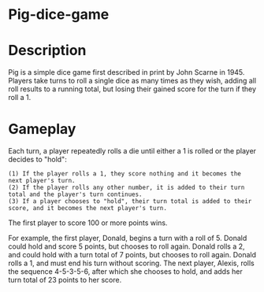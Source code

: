 # Pig-dice-game

# Description
Pig is a simple dice game first described in print by John Scarne in 1945. Players take turns to roll a single dice as many times as they wish, adding all roll results to a running total, but losing their gained score for the turn if they roll a 1.

# Gameplay
Each turn, a player repeatedly rolls a die until either a 1 is rolled or the player decides to "hold":

    (1) If the player rolls a 1, they score nothing and it becomes the next player's turn.
    (2) If the player rolls any other number, it is added to their turn total and the player's turn continues.
    (3) If a player chooses to "hold", their turn total is added to their score, and it becomes the next player's turn.

The first player to score 100 or more points wins.

For example, the first player, Donald, begins a turn with a roll of 5. Donald could hold and score 5 points, but chooses to roll again. Donald rolls a 2, and could hold with a turn total of 7 points, but chooses to roll again. Donald rolls a 1, and must end his turn without scoring. The next player, Alexis, rolls the sequence 4-5-3-5-6, after which she chooses to hold, and adds her turn total of 23 points to her score. 



